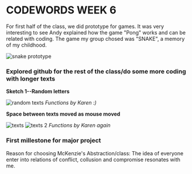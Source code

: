 # CODEWORDS WEEK 6

For first half of the class, we did prototype for games. It was very interesting to see Andy explained how the game "Pong" works and can be related with coding. The game my group chosed was "SNAKE", a memory of my childhood. 

![snake prototype ](https://user-images.githubusercontent.com/68975607/91955966-8bf00000-ed36-11ea-8436-966c71664fd1.gif)

### Explored github for the rest of the class/do some more coding with longer texts

**Sketch 1--Random letters**

![random texts](https://user-images.githubusercontent.com/68975607/91955613-0bc99a80-ed36-11ea-8a9f-88f0bcfae15b.jpg)
*Functions by Karen :)*


**Space between texts moved as mouse moved**

![texts](https://user-images.githubusercontent.com/68975607/91955630-11bf7b80-ed36-11ea-9bcf-ff68324bceb7.jpg)
![texts 2](https://user-images.githubusercontent.com/68975607/91955638-15eb9900-ed36-11ea-9330-b57aa1ad5ea7.jpg)
*Functions by Karen again*


### First millestone for major project

Reason for choosing McKenzie's Abstraction/class: The idea of everyone enter into relations of conflict, collusion and compromise resonates with me.
